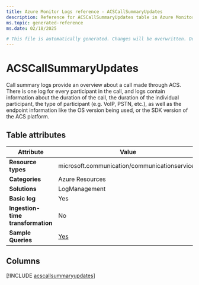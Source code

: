 ```yaml
---
title: Azure Monitor Logs reference - ACSCallSummaryUpdates
description: Reference for ACSCallSummaryUpdates table in Azure Monitor Logs.
ms.topic: generated-reference
ms.date: 02/18/2025

# This file is automatically generated. Changes will be overwritten. Do not change this file directly.
---
```


# ACSCallSummaryUpdates

Call summary logs provide an overview about a call made through ACS. There is one log for every participant in the call, and logs contain information about the duration of the call, the duration of the individual participant, the type of participant (e.g. VoIP, PSTN, etc.), as well as the endpoint information like the OS version being used, or the SDK version of the ACS platform.


## Table attributes

|Attribute|Value|
|---|---|
|**Resource types**|microsoft.communication/communicationservices|
|**Categories**|Azure Resources|
|**Solutions**| LogManagement|
|**Basic log**|Yes|
|**Ingestion-time transformation**|No|
|**Sample Queries**|[Yes](/azure/azure-monitor/reference/queries/acscallsummaryupdates)|



## Columns
  
[!INCLUDE [acscallsummaryupdates](~/reusable-content/ce-skilling/azure/includes/azure-monitor/reference/tables/acscallsummaryupdates-include.md)]
